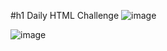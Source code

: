 
  #h1 Daily HTML Challenge
     ![image](https://github.com/Vivekkumar-Tiwari/Daily_HTML_Challenge/assets/158731018/f30c548b-ab96-4c8e-a896-09be79f565fd)
   
   ![image](https://github.com/Vivekkumar-Tiwari/Daily_HTML_Challenge/assets/158731018/11812217-8b3e-4c66-a680-a12dfc901a52)
 
  

